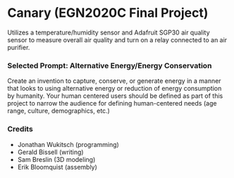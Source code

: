 # Canary (EGN2020C Final Project)

Utilizes a temperature/humidity sensor and Adafruit SGP30 air quality sensor to measure overall air quality and turn on a relay connected to an air purifier.

### Selected Prompt: Alternative Energy/Energy Conservation
Create an invention to capture, conserve, or generate energy in a manner that looks to using alternative energy or reduction of energy consumption by humanity. Your human centered users should be defined as part of this project to narrow the audience for defining human-centered needs (age range, culture, demographics, etc.)

### Credits
* Jonathan Wukitsch (programming)
* Gerald Bissell (writing)
* Sam Breslin (3D modeling)
* Erik Bloomquist (assembly)
